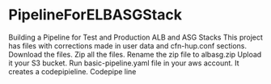 # PipelineForELBASGStack
Building a Pipeline for Test and Production ALB and ASG Stacks
This project has files with corrections made in user data and cfn-hup.conf sections.
Download the files.
Zip all the files.
Rename the zip file to albasg.zip
Upload it your S3 bucket.
Run basic-pipeline.yaml file in your aws account. It creates a codepipieline.
Codepipe line 

